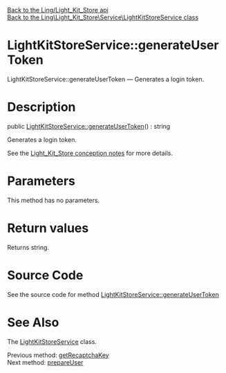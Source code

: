 [Back to the Ling/Light_Kit_Store api](https://github.com/lingtalfi/Light_Kit_Store/blob/master/doc/api/Ling/Light_Kit_Store.md)<br>
[Back to the Ling\Light_Kit_Store\Service\LightKitStoreService class](https://github.com/lingtalfi/Light_Kit_Store/blob/master/doc/api/Ling/Light_Kit_Store/Service/LightKitStoreService.md)


LightKitStoreService::generateUserToken
================



LightKitStoreService::generateUserToken — Generates a login token.




Description
================


public [LightKitStoreService::generateUserToken](https://github.com/lingtalfi/Light_Kit_Store/blob/master/doc/api/Ling/Light_Kit_Store/Service/LightKitStoreService/generateUserToken.md)() : string




Generates a login token.

See the [Light_Kit_Store conception notes](https://github.com/lingtalfi/Light_Kit_Store/blob/master/doc/pages/conception-notes.md) for more details.




Parameters
================

This method has no parameters.


Return values
================

Returns string.








Source Code
===========
See the source code for method [LightKitStoreService::generateUserToken](https://github.com/lingtalfi/Light_Kit_Store/blob/master/Service/LightKitStoreService.php#L134-L137)


See Also
================

The [LightKitStoreService](https://github.com/lingtalfi/Light_Kit_Store/blob/master/doc/api/Ling/Light_Kit_Store/Service/LightKitStoreService.md) class.

Previous method: [getRecaptchaKey](https://github.com/lingtalfi/Light_Kit_Store/blob/master/doc/api/Ling/Light_Kit_Store/Service/LightKitStoreService/getRecaptchaKey.md)<br>Next method: [prepareUser](https://github.com/lingtalfi/Light_Kit_Store/blob/master/doc/api/Ling/Light_Kit_Store/Service/LightKitStoreService/prepareUser.md)<br>

